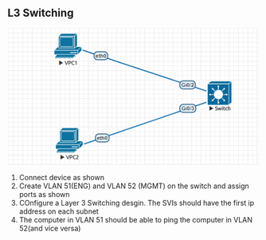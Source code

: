 ## L3 Switching 

<img src=images\2017-09-23_11-08-51.png>

1. Connect device as shown
2. Create VLAN 51(ENG) and VLAN 52 (MGMT) on the switch and assign ports as shown 
3. COnfigure a Layer 3 Switching desgin. The SVIs should have the first ip address on each subnet
4. The computer in VLAN 51 should be able to ping the computer in VLAN 52(and vice versa)
